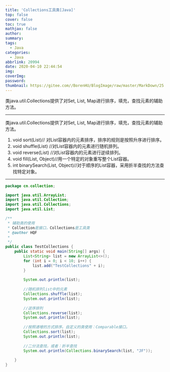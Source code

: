 ```yaml
---
title: 'Collections工具类[Java]'
top: false
cover: false
toc: true
mathjax: false
author: 
summary: 
tags:
  - Java
categories:
  - Java
abbrlink: 20994
date: 2020-04-10 22:44:54
img:
coverImg:
password:
thumbnail: https://gitee.com//BorenHU/BlogImage/raw/master/MarkDown/25.jpg
---
```


类java.util.Collections提供了对Set, List, Map进行排序，填充，查找元素的辅助方法。

<!-- more -->

---


类java.util.Collections提供了对Set, List, Map进行排序，填充，查找元素的辅助方法。

1. void sort(List)// 对List容器内的元素排序，排序的规则是按照升序进行排序。
2. void shuffle(List) //对List容器内的元素进行随机排列。
3. void reverse(List) //对List容器内的元素进行逆续排列。
4. void fill(List, Object)//用一个特定的对象重写整个List容器。
5. int binarySearch(List, Object)//对于顺序的List容器，采用折半查找的方法查找特定对象。

---

```java
package cn.collection;

import java.util.ArrayList;
import java.util.Collection;
import java.util.Collections;
import java.util.List;

/**
 * 辅助类的使用
 * Collection是接口，Collections是工具类
 * @author HQF
 *
 */
public class TestCollections {
	public static void main(String[] args) {
		List<String> list = new ArrayList<>();
		for (int i = 0; i < 10; i++) {
			list.add("TestCollections" + i);
		}
		
		System.out.println(list);
		
		//随机排列list中的元素
		Collections.shuffle(list);
		System.out.println(list);
		
		//逆序排列
		Collections.reverse(list);
		System.out.println(list);
		
		//按照递增的方式排序。自定义的类使用：Comparable接口。
		Collections.sort(list);
		System.out.println(list);
		
		//二分法查找，或者：折半查找
		System.out.println(Collections.binarySearch(list, "JF"));
		
	}
}

```



























